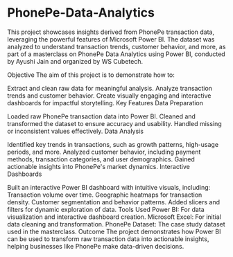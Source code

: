 # PhonePe-Data-Analytics

This project showcases insights derived from PhonePe transaction data, leveraging the powerful features of Microsoft Power BI. The dataset was analyzed to understand transaction trends, customer behavior, and more, as part of a masterclass on PhonePe Data Analytics using Power BI, conducted by Ayushi Jain and organized by WS Cubetech.

Objective
The aim of this project is to demonstrate how to:

Extract and clean raw data for meaningful analysis.
Analyze transaction trends and customer behavior.
Create visually engaging and interactive dashboards for impactful storytelling.
Key Features
Data Preparation

Loaded raw PhonePe transaction data into Power BI.
Cleaned and transformed the dataset to ensure accuracy and usability.
Handled missing or inconsistent values effectively.
Data Analysis

Identified key trends in transactions, such as growth patterns, high-usage periods, and more.
Analyzed customer behavior, including payment methods, transaction categories, and user demographics.
Gained actionable insights into PhonePe's market dynamics.
Interactive Dashboards

Built an interactive Power BI dashboard with intuitive visuals, including:
Transaction volume over time.
Geographic heatmaps for transaction density.
Customer segmentation and behavior patterns.
Added slicers and filters for dynamic exploration of data.
Tools Used
Power BI: For data visualization and interactive dashboard creation.
Microsoft Excel: For initial data cleaning and transformation.
PhonePe Dataset: The case study dataset used in the masterclass.
Outcome
The project demonstrates how Power BI can be used to transform raw transaction data into actionable insights, helping businesses like PhonePe make data-driven decisions.
